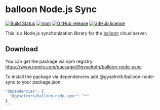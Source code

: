 # balloon Node.js Sync
[![Build Status](https://travis-ci.org/gyselroth/balloon-node-sync.svg?branch=master)](https://travis-ci.org/gyselroth/balloon-node-sync)
[![npm](https://img.shields.io/npm/v/@gyselroth/balloon-node-sync.svg)](https://www.npmjs.com/package/@gyselroth/balloon-node-sync)
[![GitHub release](https://img.shields.io/github/release/gyselroth/balloon-node-sync.svg)](https://github.com/gyselroth/balloon-client-desktop/releases)
[![GitHub license](https://img.shields.io/badge/license-MIT-blue.svg)](https://raw.githubusercontent.com/gyselroth/balloon-node-sync/master/LICENSE)

This is a Node.js synchonization library for the [balloon](https://github.com/gyselroth/balloon) cloud server.

## Download
You can get the package via npm registry:\
https://www.npmjs.com/package/@gyselroth/balloon-node-sync

To install the package via dependencies add @gyselroth/balloon-node-sync to your package.json: 
```javascript
"dependencies": {
  "@gyselroth/balloon-node-sync": "*"
}
'''

